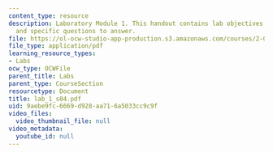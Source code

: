 ```yaml
---
content_type: resource
description: Laboratory Module 1. This handout contains lab objectives, notes, tasks,
  and specific questions to answer.
file: https://ol-ocw-studio-app-production.s3.amazonaws.com/courses/2-002-mechanics-and-materials-ii-spring-2004/9aebe9fc6669d928aa716a5033cc9c9f_lab_1_s04.pdf
file_type: application/pdf
learning_resource_types:
- Labs
ocw_type: OCWFile
parent_title: Labs
parent_type: CourseSection
resourcetype: Document
title: lab_1_s04.pdf
uid: 9aebe9fc-6669-d928-aa71-6a5033cc9c9f
video_files:
  video_thumbnail_file: null
video_metadata:
  youtube_id: null
---
```

